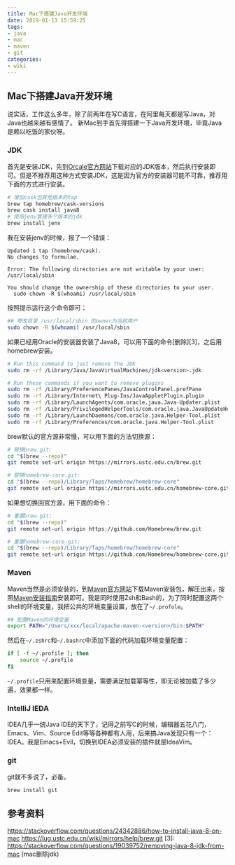 ```yaml
---
title: Mac下搭建Java开发环境
date: 2019-01-13 15:59:25
tags:
- java
- mac
- maven
- git
categories:
- wiki
---
```


## Mac下搭建Java开发环境
说实话，工作这么多年，除了前两年在写C语言，在阿里每天都是写Java，对Java也越来越有感情了。 新Mac到手首先得搭建一下Java开发环境，毕竟Java是赖以吃饭的家伙呀。

### JDK
首先是安装JDK，先到[Orcale官方网站](https://www.oracle.com/technetwork/java/javase/downloads/index.html "Oracle JDK下载页")下载对应的JDK版本，然后执行安装即可。但是不推荐用这种方式安装JDK，这是因为官方的安装器可能不可靠，推荐用下面的方式进行安装。
```sh
# 增加cask包其他版本的tap
brew tap homebrew/cask-versions
brew cask install java8
# 使用jenv管理多个版本的jdk
brew install jenv
```
我在安装jenv的时候，报了一个错误：
```text
Updated 1 tap (homebrew/cask).
No changes to formulae.

Error: The following directories are not writable by your user:
/usr/local/sbin

You should change the ownership of these directories to your user.
  sudo chown -R $(whoami) /usr/local/sbin
```
按照提示运行这个命令即可：
```sh
## 修改目录 /usr/local/sbin 的owner为当前用户
sudo chown -R $(whoami) /usr/local/sbin
```

如果已经用Oracle的安装器安装了Java8，可以用下面的命令[删除][3]，之后用homebrew安装。
```sh
# Run this command to just remove the JDK
sudo rm -rf /Library/Java/JavaVirtualMachines/jdk<version>.jdk

# Run these commands if you want to remove plugins
sudo rm -rf /Library/PreferencePanes/JavaControlPanel.prefPane
sudo rm -rf /Library/Internet\ Plug-Ins/JavaAppletPlugin.plugin
sudo rm -rf /Library/LaunchAgents/com.oracle.java.Java-Updater.plist
sudo rm -rf /Library/PrivilegedHelperTools/com.oracle.java.JavaUpdateHelper
sudo rm -rf /Library/LaunchDaemons/com.oracle.java.Helper-Tool.plist
sudo rm -rf /Library/Preferences/com.oracle.java.Helper-Tool.plist
```
brew默认的官方源非常慢，可以用下面的方法切换源：
```sh
# 替换brew.git:
cd "$(brew --repo)"
git remote set-url origin https://mirrors.ustc.edu.cn/brew.git

# 替换homebrew-core.git:
cd "$(brew --repo)/Library/Taps/homebrew/homebrew-core"
git remote set-url origin https://mirrors.ustc.edu.cn/homebrew-core.git
```
如果想切换回官方源，用下面的命令：
```sh
# 重置brew.git:
cd "$(brew --repo)"
git remote set-url origin https://github.com/Homebrew/brew.git

# 重置homebrew-core.git:
cd "$(brew --repo)/Library/Taps/homebrew/homebrew-core"
git remote set-url origin https://github.com/Homebrew/homebrew-core.git
```

### Maven
Maven当然是必须安装的，到[Maven官方网站](http://maven.apache.org/download.html)下载Maven安装包，解压出来，按照[Maven安装指南](http://maven.apache.org/install.html)安装即可。我是同时使用Zsh和Bash的，为了同时配置这两个shell的环境变量，我把公共的环境变量设置，放在了`~/.profole`。
```sh
## 配置Maven的环境变量
export PATH="/Users/xxx/local/apache-maven-<version>/bin:$PATH"
```
然后在`~/.zshrc`和`~/.bashrc`中添加下面的代码加载环境变量配置：
```sh
if [ -f ~/.profile ]; then
    source ~/.profile
fi
```
`~/.profile`只用来配置环境变量，需要满足加载幂等性，即无论被加载了多少遍，效果都一样。

### IntelliJ IEDA
IDEA几乎一统Java IDE的天下了，记得之前写C的时候，编辑器五花八门，Emacs、Vim、Source Edit等等各种都有人用，后来搞Java发现只有一个：IDEA。我是Emacs+Evil，切换到IDEA必须安装的插件就是IdeaVim。

### git
git就不多说了，必备。
```sh
brew install git
```

## 参考资料
https://stackoverflow.com/questions/24342886/how-to-install-java-8-on-mac
https://lug.ustc.edu.cn/wiki/mirrors/help/brew.git
[3]: https://stackoverflow.com/questions/19039752/removing-java-8-jdk-from-mac (mac删除jdk)
